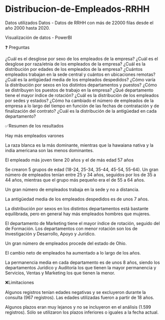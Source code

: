 # Distribucion-de-Empleados-RRHH

Datos utilizados
Datos - Datos de RRHH con más de 22000 filas desde el año 2000 hasta 2020.

Visualización de datos - PowerBI

❓ Preguntas

¿Cuál es el desglose por sexo de los empleados de la empresa?
¿Cuál es el desglose por raza/etnia de los empleados de la empresa?
¿Cuál es la distribución por edades de los empleados de la empresa?
¿Cuántos empleados trabajan en la sede central y cuántos en ubicaciones remotas?
¿Cuál es la antigüedad media de los empleados despedidos?
¿Cómo varía la distribución por sexos en los distintos departamentos y puestos?
¿Cómo se distribuyen los puestos de trabajo en la empresa?
¿Qué departamento tiene el mayor índice de rotación?
¿Cuál es la distribución de los empleados por sedes y estados?
¿Cómo ha cambiado el número de empleados de la empresa a lo largo del tiempo en función de las fechas de contratación y de finalización del contrato?
¿Cuál es la distribución de la antigüedad en cada departamento?

✅Resumen de los resultados

Hay más empleados varones

La raza blanca es la más dominante, mientras que la hawaiana nativa y la india americana son las menos dominantes.

El empleado más joven tiene 20 años y el de más edad 57 años

Se crearon 5 grupos de edad (18-24, 25-34, 35-44, 45-54, 55-64). Un gran número de empleados tenían entre 25 y 34 años, seguidos por los de 35 a 44 años, mientras que el grupo más pequeño era el de 55 a 64 años.

Un gran número de empleados trabaja en la sede y no a distancia.

La antigüedad media de los empleados despedidos es de unos 7 años.

La distribución por sexos en los distintos departamentos está bastante equilibrada, pero en general hay más empleados hombres que mujeres.

El departamento de Marketing tiene el mayor índice de rotación, seguido del de Formación. Los departamentos con menor rotación son los de Investigación y Desarrollo, Apoyo y Jurídico.

Un gran número de empleados procede del estado de Ohio.

El cambio neto de empleados ha aumentado a lo largo de los años.

La permanencia media en cada departamento es de unos 8 años, siendo los departamentos Jurídico y Auditoría los que tienen la mayor permanencia y Servicios, Ventas y Marketing los que tienen la menor.

❌Limitaciones

Algunos registros tenían edades negativas y se excluyeron durante la consulta (967 registros). Las edades utilizadas fueron a partir de 18 años.

Algunos plazos eran muy lejanos y no se incluyeron en el análisis (1.599 registros). Sólo se utilizaron los plazos inferiores o iguales a la fecha actual.
